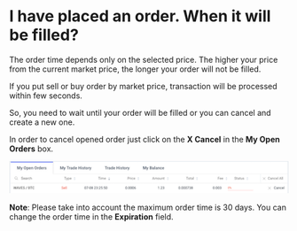 # I have placed an order. When it will be filled?

The order time depends only on the selected price. The higher your price from the current market price, the longer your order will not be filled.

If you put sell or buy order by market price, transaction will be processed within few seconds.

So, you need to wait until your order will be filled or you can cancel and create a new one.

In order to cancel opened order just click on the **X Cancel** in the **My Open Orders** box.

![](/_assets/order_time_02.png)

**Note**: Please take into account the maximum order time is 30 days. You can change the order time in the **Expiration** field.
